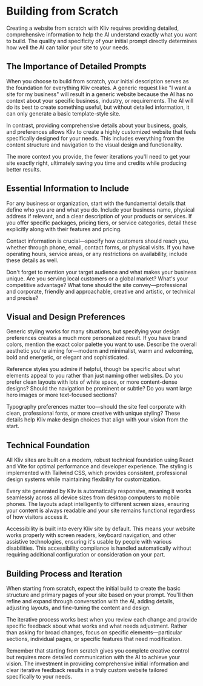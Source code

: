 # Building from Scratch

Creating a website from scratch with Kliv requires providing detailed, comprehensive information to help the AI understand exactly what you want to build. The quality and specificity of your initial prompt directly determines how well the AI can tailor your site to your needs.

## The Importance of Detailed Prompts

When you choose to build from scratch, your initial description serves as the foundation for everything Kliv creates. A generic request like "I want a site for my business" will result in a generic website because the AI has no context about your specific business, industry, or requirements. The AI will do its best to create something useful, but without detailed information, it can only generate a basic template-style site.

In contrast, providing comprehensive details about your business, goals, and preferences allows Kliv to create a highly customized website that feels specifically designed for your needs. This includes everything from the content structure and navigation to the visual design and functionality.

The more context you provide, the fewer iterations you'll need to get your site exactly right, ultimately saving you time and credits while producing better results.

## Essential Information to Include

For any business or organization, start with the fundamental details that define who you are and what you do. Include your business name, physical address if relevant, and a clear description of your products or services. If you offer specific packages, pricing tiers, or service categories, detail these explicitly along with their features and pricing.

Contact information is crucial—specify how customers should reach you, whether through phone, email, contact forms, or physical visits. If you have operating hours, service areas, or any restrictions on availability, include these details as well.

Don't forget to mention your target audience and what makes your business unique. Are you serving local customers or a global market? What's your competitive advantage? What tone should the site convey—professional and corporate, friendly and approachable, creative and artistic, or technical and precise?

## Visual and Design Preferences

Generic styling works for many situations, but specifying your design preferences creates a much more personalized result. If you have brand colors, mention the exact color palette you want to use. Describe the overall aesthetic you're aiming for—modern and minimalist, warm and welcoming, bold and energetic, or elegant and sophisticated.

Reference styles you admire if helpful, though be specific about what elements appeal to you rather than just naming other websites. Do you prefer clean layouts with lots of white space, or more content-dense designs? Should the navigation be prominent or subtle? Do you want large hero images or more text-focused sections?

Typography preferences matter too—should the site feel corporate with clean, professional fonts, or more creative with unique styling? These details help Kliv make design choices that align with your vision from the start.

## Technical Foundation

All Kliv sites are built on a modern, robust technical foundation using React and Vite for optimal performance and developer experience. The styling is implemented with Tailwind CSS, which provides consistent, professional design systems while maintaining flexibility for customization.

Every site generated by Kliv is automatically responsive, meaning it works seamlessly across all device sizes from desktop computers to mobile phones. The layouts adapt intelligently to different screen sizes, ensuring your content is always readable and your site remains functional regardless of how visitors access it.

Accessibility is built into every Kliv site by default. This means your website works properly with screen readers, keyboard navigation, and other assistive technologies, ensuring it's usable by people with various disabilities. This accessibility compliance is handled automatically without requiring additional configuration or consideration on your part.

## Building Process and Iteration

When starting from scratch, expect the initial build to create the basic structure and primary pages of your site based on your prompt. You'll then refine and expand through conversation with the AI, adding details, adjusting layouts, and fine-tuning the content and design.

The iterative process works best when you review each change and provide specific feedback about what works and what needs adjustment. Rather than asking for broad changes, focus on specific elements—particular sections, individual pages, or specific features that need modification.

Remember that starting from scratch gives you complete creative control but requires more detailed communication with the AI to achieve your vision. The investment in providing comprehensive initial information and clear iterative feedback results in a truly custom website tailored specifically to your needs.